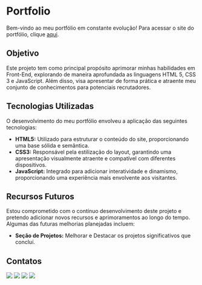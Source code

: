 # Portfolio

Bem-vindo ao meu portfólio em constante evolução! Para acessar o site do portfólio, clique [aqui](https://guihsp.github.io/Portfolio/).

## Objetivo

Este projeto tem como principal propósito aprimorar minhas habilidades em Front-End, explorando de maneira aprofundada as linguagens HTML 5, CSS 3 e JavaScript. Além disso, visa apresentar de forma prática e atraente meu conjunto de conhecimentos para potenciais recrutadores.

## Tecnologias Utilizadas

O desenvolvimento do meu portfólio envolveu a aplicação das seguintes tecnologias:

- **HTML5:** Utilizado para estruturar o conteúdo do site, proporcionando uma base sólida e semântica.
- **CSS3:** Responsável pela estilização do layout, garantindo uma apresentação visualmente atraente e compatível com diferentes dispositivos.
- **JavaScript:** Integrado para adicionar interatividade e dinamismo, proporcionando uma experiência mais envolvente aos visitantes.

## Recursos Futuros

Estou comprometido com o contínuo desenvolvimento deste projeto e pretendo adicionar novos recursos e aprimoramentos ao longo do tempo. Algumas das futuras melhorias planejadas incluem:

- **Seção de Projetos:** Melhorar e Destacar os projetos significativos que concluí.

## Contatos

<a href="https://linkedin.com/in/guilherme-henrique-silva-pereira-9283b023a" target="_blank"><img src="https://img.shields.io/badge/-LinkedIn-%230077B5?style=for-the-badge&logo=linkedin&logoColor=white" target="_blank"></a> 
<a href = "mailto:guilhermehsp26@gmail.com"><img src="https://img.shields.io/badge/-Gmail-%23333?style=for-the-badge&logo=gmail&logoColor=white" target="_blank"></a>
<a href ="https://api.whatsapp.com/send?phone=5511993123958"><img src="https://img.shields.io/badge/WhatsApp-25D366?style=for-the-badge&logo=whatsapp&logoColor=white" target="_blank"></a>
<a href="https://www.instagram.com/guizin__silva" target="_blank"><img src="https://img.shields.io/badge/Instagram-E4405F?style=for-the-badge&logo=instagram&logoColor=white"></a>
